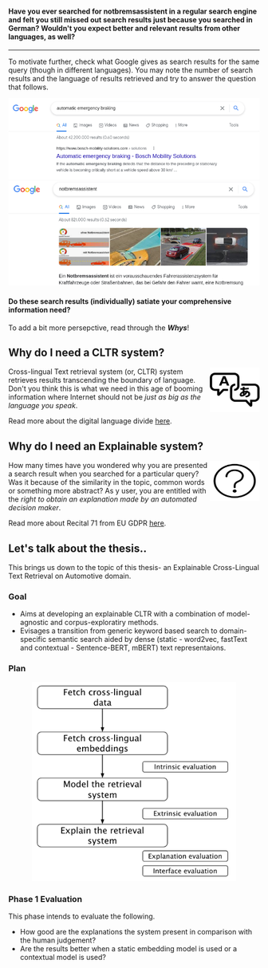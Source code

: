 #### Have you ever searched for notbremsassistent in a regular search engine and felt you still missed out search results just because you searched in German? Wouldn't you expect better and relevant results from other languages, as well? 

---


To motivate further, check what Google gives as search results for the same query (though in different languages). You may note the number of search results and the language of results retrieved and try to answer the question that follows. 

![img](en_result.png)
![img](de_result.png)


#### Do these search results (individually) satiate your comprehensive information need?

To add a bit more persepctive, read through the **_Whys_**!

## Why do I need a CLTR system?

<img align="right" width="100" height="90" src="multilingual-icon-9.jpg">

Cross-lingual Text retrieval system (or, CLTR) system retrieves results transcending the boundary of language. Don't you think this is what we need in this age of booming information where Internet should not be *just as big as the language you speak*. 

Read more about the digital language divide [here](http://labs.theguardian.com/digital-language-divide/). 


## Why do I need an Explainable system?

<img align="right" width="100" height="80" src="explainable.png">

How many times have you wondered why you are presented a search result when you searched for a particular query? Was it because of the similarity in the topic, common words or something more abstract? As y user, you are entitled with the *right to obtain an explanation made by an automated decision maker*. 

Read more about Recital 71 from EU GDPR [here](https://www.privacy-regulation.eu/en/recital-71-GDPR.htm).

## Let's talk about the thesis..

This brings us down to the topic of this thesis- an Explainable Cross-Lingual Text Retrieval on Automotive domain.

### Goal

- Aims at developing an explainable CLTR with a combination of model-agnostic and corpus-exploratiry methods.
- Evisages a transition from generic keyword based search to domain-specific semantic search aided by dense (static - word2vec, fastText and contextual - Sentence-BERT, mBERT) text representaions.

### Plan 

<p align="center">
  <img height="400" src="plan.png">
</p>

### Phase 1 Evaluation

This phase intends to evaluate the following.
- How good are the explanations the system present in comparison with the human judgement?
- Are the results better when a static embedding model is used or a contextual model is used?
